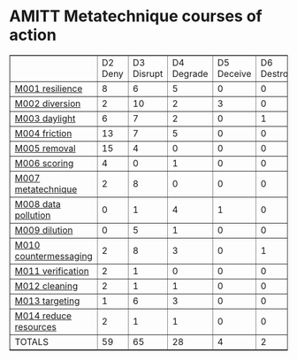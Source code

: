# AMITT Metatechnique courses of action

<table border="1">
<tr>
<td> </td>
    <td>D2 Deny</td>
<td>D3 Disrupt</td>
<td>D4 Degrade</td>
<td>D5 Deceive</td>
<td>D6 Destroy</td>
<td>D7 Deter</td>
<td>TOTALS</td></tr><tr>
<td><a href="../metatechniques/M001.md">M001 resilience</a></td>
<td>8</td>
<td>6</td>
<td>5</td>
<td>0</td>
<td>0</td>
<td>4</td>
<td>23</td>
</tr>
<tr>
<td><a href="../metatechniques/M002.md">M002 diversion</a></td>
<td>2</td>
<td>10</td>
<td>2</td>
<td>3</td>
<td>0</td>
<td>0</td>
<td>17</td>
</tr>
<tr>
<td><a href="../metatechniques/M003.md">M003 daylight</a></td>
<td>6</td>
<td>7</td>
<td>2</td>
<td>0</td>
<td>1</td>
<td>2</td>
<td>18</td>
</tr>
<tr>
<td><a href="../metatechniques/M004.md">M004 friction</a></td>
<td>13</td>
<td>7</td>
<td>5</td>
<td>0</td>
<td>0</td>
<td>0</td>
<td>25</td>
</tr>
<tr>
<td><a href="../metatechniques/M005.md">M005 removal</a></td>
<td>15</td>
<td>4</td>
<td>0</td>
<td>0</td>
<td>0</td>
<td>0</td>
<td>19</td>
</tr>
<tr>
<td><a href="../metatechniques/M006.md">M006 scoring</a></td>
<td>4</td>
<td>0</td>
<td>1</td>
<td>0</td>
<td>0</td>
<td>3</td>
<td>8</td>
</tr>
<tr>
<td><a href="../metatechniques/M007.md">M007 metatechnique</a></td>
<td>2</td>
<td>8</td>
<td>0</td>
<td>0</td>
<td>0</td>
<td>3</td>
<td>13</td>
</tr>
<tr>
<td><a href="../metatechniques/M008.md">M008 data pollution</a></td>
<td>0</td>
<td>1</td>
<td>4</td>
<td>1</td>
<td>0</td>
<td>0</td>
<td>6</td>
</tr>
<tr>
<td><a href="../metatechniques/M009.md">M009 dilution</a></td>
<td>0</td>
<td>5</td>
<td>1</td>
<td>0</td>
<td>0</td>
<td>0</td>
<td>6</td>
</tr>
<tr>
<td><a href="../metatechniques/M010.md">M010 countermessaging</a></td>
<td>2</td>
<td>8</td>
<td>3</td>
<td>0</td>
<td>1</td>
<td>1</td>
<td>15</td>
</tr>
<tr>
<td><a href="../metatechniques/M011.md">M011 verification</a></td>
<td>2</td>
<td>1</td>
<td>0</td>
<td>0</td>
<td>0</td>
<td>0</td>
<td>3</td>
</tr>
<tr>
<td><a href="../metatechniques/M012.md">M012 cleaning</a></td>
<td>2</td>
<td>1</td>
<td>1</td>
<td>0</td>
<td>0</td>
<td>0</td>
<td>4</td>
</tr>
<tr>
<td><a href="../metatechniques/M013.md">M013 targeting</a></td>
<td>1</td>
<td>6</td>
<td>3</td>
<td>0</td>
<td>0</td>
<td>1</td>
<td>11</td>
</tr>
<tr>
<td><a href="../metatechniques/M014.md">M014 reduce resources</a></td>
<td>2</td>
<td>1</td>
<td>1</td>
<td>0</td>
<td>0</td>
<td>0</td>
<td>4</td>
</tr>
<tr>
<td>TOTALS</td>
<td>59</td>
<td>65</td>
<td>28</td>
<td>4</td>
<td>2</td>
<td>14</td>
<td>172</td>
</tr>
</table>
